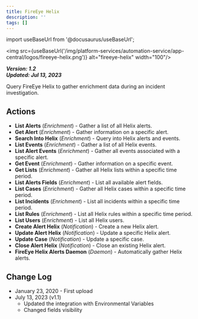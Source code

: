 ```yaml
---
title: FireEye Helix
description: ''
tags: []
---
```

import useBaseUrl from '@docusaurus/useBaseUrl';

<img src={useBaseUrl('/img/platform-services/automation-service/app-central/logos/fireeye-helix.png')} alt="fireeye-helix" width="100"/>

***Version: 1.2  
Updated: Jul 13, 2023***

Query FireEye Helix to gather enrichment data during an incident investigation.

## Actions

* **List Alerts** (*Enrichment*) - Gather a list of all Helix alerts.
* **Get Alert** (*Enrichment*) - Gather information on a specific alert.
* **Search Into Helix** (*Enrichment*) - Query into Helix alerts and events.
* **List Events** (*Enrichment*) - Gather a list of all Helix events.
* **List Alert Events** (*Enrichment*) - Gather all events associated with a specific alert.
* **Get Event** (*Enrichment*) - Gather information on a specific event.
* **Get Lists** (*Enrichment*) - Gather all Helix lists within a specific time period.
* **List Alerts Fields** (*Enrichment*) - List all available alert fields.
* **List Cases** (*Enrichment*) - Gather all Helix cases within a specific time period.
* **List Incidents** (*Enrichment*) - List all incidents within a specific time period.
* **List Rules** (*Enrichment*) - List all Helix rules within a specific time period.
* **List Users** (*Enrichment*) - List all Helix users.
* **Create Alert Helix** (*Notification*) - Create a new Helix alert.
* **Update Alert Helix** (*Notification*) - Update a specific Helix alert.
* **Update Case** (*Notification*) - Update a specific case.
* **Close Alert Helix** (*Notification*) - Close an existing Helix alert.
* **FireEye Helix Alerts Daemon** (*Daemon*) - Automatically gather Helix alerts.

## Change Log

* January 23, 2020 - First upload
* July 13, 2023 (v1.1)
	+ Updated the integration with Environmental Variables
	+ Changed fields visibility
